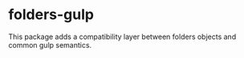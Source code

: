folders-gulp
=============

This package adds a compatibility layer between folders objects and common gulp semantics.



